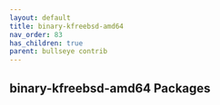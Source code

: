 ```yaml
---
layout: default
title: binary-kfreebsd-amd64
nav_order: 83
has_children: true
parent: bullseye contrib
---
```


## binary-kfreebsd-amd64 Packages
